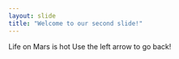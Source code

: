 ```yaml
---
layout: slide
title: "Welcome to our second slide!"
---
```

Life on Mars is hot
Use the left arrow to go back!
